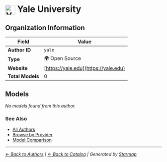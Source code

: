 # <img src="https://raw.githubusercontent.com/agentstation/starmap/master/internal/embedded/logos/yale.svg" alt="Yale University" width="32" height="32" style="vertical-align: middle;"> Yale University
  
  
  
## Organization Information
  
| Field | Value |
|---------|---------|
| **Author ID** | `yale` |
| **Type** | 🌍 Open Source |
| **Website** | [https://yale.edu](https://yale.edu) |
| **Total Models** | 0 |

  
## Models
  
*No models found from this author.*
  
### See Also
  
- [All Authors](../)
- [Browse by Provider](../../providers/)
- [Model Comparison](../../models/)
  
---
*_[← Back to Authors](../) | [← Back to Catalog](../../) | Generated by [Starmap](https://github.com/agentstation/starmap)_*